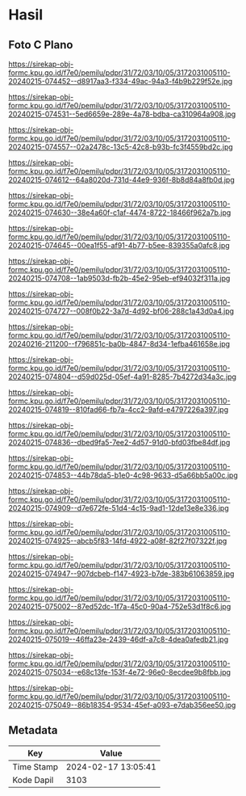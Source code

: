 # Hasil

## Foto C Plano

https://sirekap-obj-formc.kpu.go.id/f7e0/pemilu/pdpr/31/72/03/10/05/3172031005110-20240215-074452--d8917aa3-f334-49ac-94a3-f4b9b229f52e.jpg

https://sirekap-obj-formc.kpu.go.id/f7e0/pemilu/pdpr/31/72/03/10/05/3172031005110-20240215-074531--5ed6659e-289e-4a78-bdba-ca310964a908.jpg

https://sirekap-obj-formc.kpu.go.id/f7e0/pemilu/pdpr/31/72/03/10/05/3172031005110-20240215-074557--02a2478c-13c5-42c8-b93b-fc3f4559bd2c.jpg

https://sirekap-obj-formc.kpu.go.id/f7e0/pemilu/pdpr/31/72/03/10/05/3172031005110-20240215-074612--64a8020d-731d-44e9-936f-8b8d84a8fb0d.jpg

https://sirekap-obj-formc.kpu.go.id/f7e0/pemilu/pdpr/31/72/03/10/05/3172031005110-20240215-074630--38e4a60f-c1af-4474-8722-18466f962a7b.jpg

https://sirekap-obj-formc.kpu.go.id/f7e0/pemilu/pdpr/31/72/03/10/05/3172031005110-20240215-074645--00ea1f55-af91-4b77-b5ee-839355a0afc8.jpg

https://sirekap-obj-formc.kpu.go.id/f7e0/pemilu/pdpr/31/72/03/10/05/3172031005110-20240215-074708--1ab9503d-fb2b-45e2-95eb-ef94032f311a.jpg

https://sirekap-obj-formc.kpu.go.id/f7e0/pemilu/pdpr/31/72/03/10/05/3172031005110-20240215-074727--008f0b22-3a7d-4d92-bf06-288c1a43d0a4.jpg

https://sirekap-obj-formc.kpu.go.id/f7e0/pemilu/pdpr/31/72/03/10/05/3172031005110-20240216-211200--f796851c-ba0b-4847-8d34-1efba461658e.jpg

https://sirekap-obj-formc.kpu.go.id/f7e0/pemilu/pdpr/31/72/03/10/05/3172031005110-20240215-074804--d59d025d-05ef-4a91-8285-7b4272d34a3c.jpg

https://sirekap-obj-formc.kpu.go.id/f7e0/pemilu/pdpr/31/72/03/10/05/3172031005110-20240215-074819--810fad66-fb7a-4cc2-9afd-e4797226a397.jpg

https://sirekap-obj-formc.kpu.go.id/f7e0/pemilu/pdpr/31/72/03/10/05/3172031005110-20240215-074836--dbed9fa5-7ee2-4d57-91d0-bfd03fbe84df.jpg

https://sirekap-obj-formc.kpu.go.id/f7e0/pemilu/pdpr/31/72/03/10/05/3172031005110-20240215-074853--44b78da5-b1e0-4c98-9633-d5a66bb5a00c.jpg

https://sirekap-obj-formc.kpu.go.id/f7e0/pemilu/pdpr/31/72/03/10/05/3172031005110-20240215-074909--d7e672fe-51d4-4c15-9ad1-12de13e8e336.jpg

https://sirekap-obj-formc.kpu.go.id/f7e0/pemilu/pdpr/31/72/03/10/05/3172031005110-20240215-074925--abcb5f83-14fd-4922-a08f-82f27f07322f.jpg

https://sirekap-obj-formc.kpu.go.id/f7e0/pemilu/pdpr/31/72/03/10/05/3172031005110-20240215-074947--907dcbeb-f147-4923-b7de-383b61063859.jpg

https://sirekap-obj-formc.kpu.go.id/f7e0/pemilu/pdpr/31/72/03/10/05/3172031005110-20240215-075002--87ed52dc-1f7a-45c0-90a4-752e53d1f8c6.jpg

https://sirekap-obj-formc.kpu.go.id/f7e0/pemilu/pdpr/31/72/03/10/05/3172031005110-20240215-075019--46ffa23e-2439-46df-a7c8-4dea0afedb21.jpg

https://sirekap-obj-formc.kpu.go.id/f7e0/pemilu/pdpr/31/72/03/10/05/3172031005110-20240215-075034--e68c13fe-153f-4e72-96e0-8ecdee9b8fbb.jpg

https://sirekap-obj-formc.kpu.go.id/f7e0/pemilu/pdpr/31/72/03/10/05/3172031005110-20240215-075049--86b18354-9534-45ef-a093-e7dab356ee50.jpg


## Metadata

| Key        | Value               |
| ---------- | ------------------- |
| Time Stamp | 2024-02-17 13:05:41 |
| Kode Dapil | 3103                |



